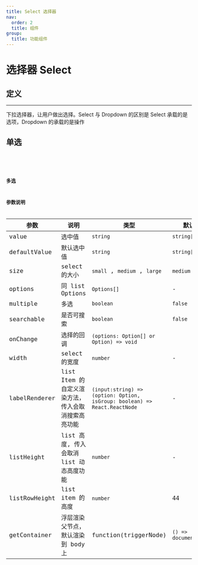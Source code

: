 ```yaml
---
title: Select 选择器
nav:
  order: 2
  title: 组件
group:
  title: 功能组件
---
```


# 选择器 Select

## 定义

---

下拉选择器，让用户做出选择。Select 与 Dropdown 的区别是 Select 承载的是选项，Dropdown 的承载的是操作

## 单选

<code src='./demos/single.tsx' title='单选' desc='单选' >
<code src='./demos/multiple.tsx' title='多选' desc='多选' >
<code src='./demos/search.tsx' title='可搜索' desc='可搜索' >

## 多选

## 参数说明

| 参数          | 说明                                                | 类型                                                                      | 默认值                |
| ------------- | --------------------------------------------------- | ------------------------------------------------------------------------- | --------------------- |
| value         | 选中值                                              | `string`                                                                  | `string[]`            |
| defaultValue  | 默认选中值                                          | `string`                                                                  | `string[]`            |
| size          | select 的大小                                       | `small` , `medium` , `large`                                              | `medium`              |
| options       | 同 list Options                                     | `Options[]`                                                               | -                     |
| multiple      | 多选                                                | `boolean`                                                                 | `false`               |
| searchable    | 是否可搜索                                          | `boolean`                                                                 | `false`               |
| onChange      | 选择的回调                                          | `(options: Option[] or Option) => void`                                   |                       |
| width         | select 的宽度                                       | `number`                                                                  | -                     |
| labelRenderer | list Item 的自定义渲染方法， 传入会取消搜索高亮功能 | `(input:string) => (option: Option, isGroup: boolean) => React.ReactNode` | -                     |
| listHeight    | list 高度, 传入会取消 list 动态高度功能             | `number`                                                                  | -                     |
| listRowHeight | list item 的高度                                    | `number`                                                                  | 44                    |
| getContainer  | 浮层渲染父节点，默认渲染到 body 上                  | function(triggerNode)                                                     | `() => document.body` |
